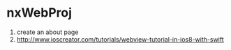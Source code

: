 # nxWebProj
1. create an about page
2. http://www.ioscreator.com/tutorials/webview-tutorial-in-ios8-with-swift
